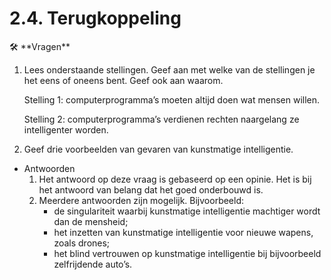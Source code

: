 # 2.4. Terugkoppeling

<aside>
🛠️ **Vragen**

1. Lees onderstaande stellingen. Geef aan met welke van de stellingen je het eens of oneens bent. Geef ook aan waarom.
    
    Stelling 1: computerprogramma’s moeten altijd doen wat mensen willen.
    
    Stelling 2: computerprogramma’s verdienen rechten naargelang ze intelligenter worden.
    
2. Geef drie voorbeelden van gevaren van kunstmatige intelligentie.
</aside>

- Antwoorden
    1. Het antwoord op deze vraag is gebaseerd op een opinie. Het is bij het antwoord van belang dat het goed onderbouwd is.
    2. Meerdere antwoorden zijn mogelijk. Bijvoorbeeld:
        - de singulariteit waarbij kunstmatige intelligentie machtiger wordt dan de mensheid;
        - het inzetten van kunstmatige intelligentie voor nieuwe wapens, zoals drones;
        - het blind vertrouwen op kunstmatige intelligentie bij bijvoorbeeld zelfrijdende auto’s.